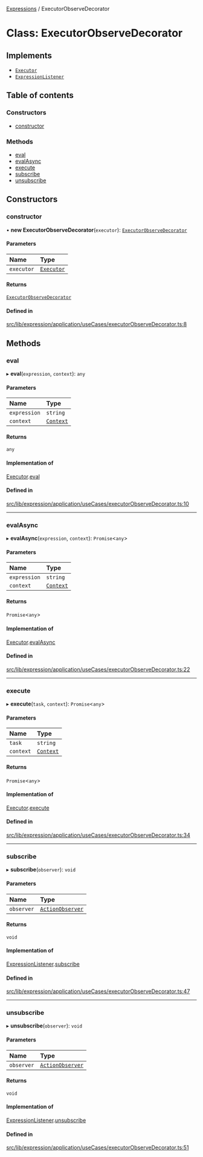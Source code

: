 [Expressions](../README.md) / ExecutorObserveDecorator

# Class: ExecutorObserveDecorator

## Implements

- [`Executor`](../interfaces/Executor.md)
- [`ExpressionListener`](../interfaces/ExpressionListener.md)

## Table of contents

### Constructors

- [constructor](ExecutorObserveDecorator.md#constructor)

### Methods

- [eval](ExecutorObserveDecorator.md#eval)
- [evalAsync](ExecutorObserveDecorator.md#evalasync)
- [execute](ExecutorObserveDecorator.md#execute)
- [subscribe](ExecutorObserveDecorator.md#subscribe)
- [unsubscribe](ExecutorObserveDecorator.md#unsubscribe)

## Constructors

### constructor

• **new ExecutorObserveDecorator**(`executor`): [`ExecutorObserveDecorator`](ExecutorObserveDecorator.md)

#### Parameters

| Name | Type |
| :------ | :------ |
| `executor` | [`Executor`](../interfaces/Executor.md) |

#### Returns

[`ExecutorObserveDecorator`](ExecutorObserveDecorator.md)

#### Defined in

[src/lib/expression/application/useCases/executorObserveDecorator.ts:8](https://github.com/data7expressions/3xpr/blob/f4e2acb64a050b90425cc59870d6318b60f5c045/src/lib/expression/application/useCases/executorObserveDecorator.ts#L8)

## Methods

### eval

▸ **eval**(`expression`, `context`): `any`

#### Parameters

| Name | Type |
| :------ | :------ |
| `expression` | `string` |
| `context` | [`Context`](Context.md) |

#### Returns

`any`

#### Implementation of

[Executor](../interfaces/Executor.md).[eval](../interfaces/Executor.md#eval)

#### Defined in

[src/lib/expression/application/useCases/executorObserveDecorator.ts:10](https://github.com/data7expressions/3xpr/blob/f4e2acb64a050b90425cc59870d6318b60f5c045/src/lib/expression/application/useCases/executorObserveDecorator.ts#L10)

___

### evalAsync

▸ **evalAsync**(`expression`, `context`): `Promise`\<`any`\>

#### Parameters

| Name | Type |
| :------ | :------ |
| `expression` | `string` |
| `context` | [`Context`](Context.md) |

#### Returns

`Promise`\<`any`\>

#### Implementation of

[Executor](../interfaces/Executor.md).[evalAsync](../interfaces/Executor.md#evalasync)

#### Defined in

[src/lib/expression/application/useCases/executorObserveDecorator.ts:22](https://github.com/data7expressions/3xpr/blob/f4e2acb64a050b90425cc59870d6318b60f5c045/src/lib/expression/application/useCases/executorObserveDecorator.ts#L22)

___

### execute

▸ **execute**(`task`, `context`): `Promise`\<`any`\>

#### Parameters

| Name | Type |
| :------ | :------ |
| `task` | `string` |
| `context` | [`Context`](Context.md) |

#### Returns

`Promise`\<`any`\>

#### Implementation of

[Executor](../interfaces/Executor.md).[execute](../interfaces/Executor.md#execute)

#### Defined in

[src/lib/expression/application/useCases/executorObserveDecorator.ts:34](https://github.com/data7expressions/3xpr/blob/f4e2acb64a050b90425cc59870d6318b60f5c045/src/lib/expression/application/useCases/executorObserveDecorator.ts#L34)

___

### subscribe

▸ **subscribe**(`observer`): `void`

#### Parameters

| Name | Type |
| :------ | :------ |
| `observer` | [`ActionObserver`](ActionObserver.md) |

#### Returns

`void`

#### Implementation of

[ExpressionListener](../interfaces/ExpressionListener.md).[subscribe](../interfaces/ExpressionListener.md#subscribe)

#### Defined in

[src/lib/expression/application/useCases/executorObserveDecorator.ts:47](https://github.com/data7expressions/3xpr/blob/f4e2acb64a050b90425cc59870d6318b60f5c045/src/lib/expression/application/useCases/executorObserveDecorator.ts#L47)

___

### unsubscribe

▸ **unsubscribe**(`observer`): `void`

#### Parameters

| Name | Type |
| :------ | :------ |
| `observer` | [`ActionObserver`](ActionObserver.md) |

#### Returns

`void`

#### Implementation of

[ExpressionListener](../interfaces/ExpressionListener.md).[unsubscribe](../interfaces/ExpressionListener.md#unsubscribe)

#### Defined in

[src/lib/expression/application/useCases/executorObserveDecorator.ts:51](https://github.com/data7expressions/3xpr/blob/f4e2acb64a050b90425cc59870d6318b60f5c045/src/lib/expression/application/useCases/executorObserveDecorator.ts#L51)

